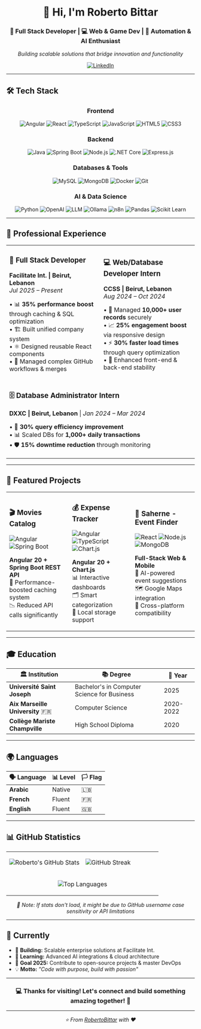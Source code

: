 # <div align="center">👋 Hi, I'm Roberto Bittar</div>

<div align="center">
  <h3>🚀 Full Stack Developer | 💻 Web & Game Dev | 🤖 Automation & AI Enthusiast</h3>
  <p>
    <em>Building scalable solutions that bridge innovation and functionality</em>
  </p>
</div>

<div align="center">
  
[![LinkedIn](https://img.shields.io/badge/LinkedIn-0077B5?style=for-the-badge&logo=linkedin&logoColor=white)](https://www.linkedin.com/in/robertobittar-83b508306/)
</div>

---

## 🛠️ Tech Stack

<div align="center">

### Frontend
![Angular](https://img.shields.io/badge/Angular-DD0031?style=for-the-badge&logo=angular&logoColor=white)
![React](https://img.shields.io/badge/React-20232A?style=for-the-badge&logo=react&logoColor=61DAFB)
![TypeScript](https://img.shields.io/badge/TypeScript-007ACC?style=for-the-badge&logo=typescript&logoColor=white)
![JavaScript](https://img.shields.io/badge/JavaScript-F7DF1E?style=for-the-badge&logo=javascript&logoColor=black)
![HTML5](https://img.shields.io/badge/HTML5-E34F26?style=for-the-badge&logo=html5&logoColor=white)
![CSS3](https://img.shields.io/badge/CSS3-1572B6?style=for-the-badge&logo=css3&logoColor=white)

### Backend
![Java](https://img.shields.io/badge/Java-ED8B00?style=for-the-badge&logo=openjdk&logoColor=white)
![Spring Boot](https://img.shields.io/badge/Spring_Boot-6DB33F?style=for-the-badge&logo=spring-boot&logoColor=white)
![Node.js](https://img.shields.io/badge/Node.js-43853D?style=for-the-badge&logo=node.js&logoColor=white)
![.NET Core](https://img.shields.io/badge/.NET_Core-5C2D91?style=for-the-badge&logo=.net&logoColor=white)
![Express.js](https://img.shields.io/badge/Express.js-404D59?style=for-the-badge&logo=express&logoColor=white)

### Databases & Tools
![MySQL](https://img.shields.io/badge/MySQL-4479A1?style=for-the-badge&logo=mysql&logoColor=white)
![MongoDB](https://img.shields.io/badge/MongoDB-4EA94B?style=for-the-badge&logo=mongodb&logoColor=white)
![Docker](https://img.shields.io/badge/Docker-2496ED?style=for-the-badge&logo=docker&logoColor=white)
![Git](https://img.shields.io/badge/Git-F05032?style=for-the-badge&logo=git&logoColor=white)

### AI & Data Science
![Python](https://img.shields.io/badge/Python-3776AB?style=for-the-badge&logo=python&logoColor=white)
![OpenAI](https://img.shields.io/badge/OpenAI-412991?style=for-the-badge&logo=openai&logoColor=white)
![LLM](https://img.shields.io/badge/LLM-FF6B6B?style=for-the-badge&logo=ai&logoColor=white)
![Ollama](https://img.shields.io/badge/Ollama-000000?style=for-the-badge&logo=llama&logoColor=white)
![n8n](https://img.shields.io/badge/n8n-EA4B71?style=for-the-badge&logo=n8n&logoColor=white)
![Pandas](https://img.shields.io/badge/Pandas-150458?style=for-the-badge&logo=pandas&logoColor=white)
![Scikit Learn](https://img.shields.io/badge/Scikit_Learn-F7931E?style=for-the-badge&logo=scikit-learn&logoColor=white)

</div>

---

## 💼 Professional Experience

<table>
<tr>
<td width="50%">

### 🚀 Full Stack Developer
**Facilitate Int. | Beirut, Lebanon**  
*Jul 2025 – Present*

• 📊 **35% performance boost** through caching & SQL optimization  
• 🏗️ Built unified company system  
• ⚛️ Designed reusable React components  
• 🔄 Managed complex GitHub workflows & merges  

</td>
<td width="50%">

### 💻 Web/Database Developer Intern
**CCSS | Beirut, Lebanon**  
*Aug 2024 – Oct 2024*

• 👥 Managed **10,000+ user records** securely  
• 📈 **25% engagement boost** via responsive design  
• ⚡ **30% faster load times** through query optimization  
• 🎯 Enhanced front-end & back-end stability  

</td>
</tr>
<tr>
<td colspan="2">

### 🗄️ Database Administrator Intern
**DXXC | Beirut, Lebanon** | *Jan 2024 – Mar 2024*

• 🔧 **30% query efficiency improvement**  
• 📊 Scaled DBs for **1,000+ daily transactions**  
• 🛡️ **15% downtime reduction** through monitoring  

</td>
</tr>
</table>

---

## 🚀 Featured Projects

<div align="center">

<table>
<tr>
<td width="33%">

### 🎬 Movies Catalog
![Angular](https://img.shields.io/badge/Angular-DD0031?style=flat-square&logo=angular&logoColor=white)
![Spring Boot](https://img.shields.io/badge/Spring_Boot-6DB33F?style=flat-square&logo=spring-boot&logoColor=white)

**Angular 20 + Spring Boot REST API**  
🚀 Performance-boosted caching system  
📉 Reduced API calls significantly  

</td>
<td width="33%">

### 💰 Expense Tracker
![Angular](https://img.shields.io/badge/Angular-DD0031?style=flat-square&logo=angular&logoColor=white)
![TypeScript](https://img.shields.io/badge/TypeScript-007ACC?style=flat-square&logo=typescript&logoColor=white)
![Chart.js](https://img.shields.io/badge/Chart.js-FF6384?style=flat-square&logo=chart.js&logoColor=white)

**Angular 20 + Chart.js**  
📊 Interactive dashboards  
🗂️ Smart categorization  
💾 Local storage support  

</td>
<td width="33%">

### 🎉 Saherne - Event Finder
![React](https://img.shields.io/badge/React-20232A?style=flat-square&logo=react&logoColor=61DAFB)
![Node.js](https://img.shields.io/badge/Node.js-43853D?style=flat-square&logo=node.js&logoColor=white)
![MongoDB](https://img.shields.io/badge/MongoDB-4EA94B?style=flat-square&logo=mongodb&logoColor=white)

**Full-Stack Web & Mobile**  
🤖 AI-powered event suggestions  
🗺️ Google Maps integration  
📱 Cross-platform compatibility  

</td>
</tr>
</table>

</div>

---

## 🎓 Education

<div align="center">

| 🏛️ Institution | 📚 Degree | 📅 Year |
|---|---|---|
| **Université Saint Joseph** | Bachelor's in Computer Science for Business | 2025 |
| **Aix Marseille University** 🇫🇷 | Computer Science | 2020-2022 |
| **Collège Mariste Champville** | High School Diploma | 2020 |

</div>

---

## 🌍 Languages

<div align="center">

| 🗣️ Language | 📊 Level | 🏳️ Flag |
|---|---|---|
| **Arabic** | Native | 🇱🇧 |
| **French** | Fluent | 🇫🇷 |
| **English** | Fluent | 🇬🇧 |

</div>

---

## 📊 GitHub Statistics

<div align="center">

<table>
<tr>
<td width="50%">

![Roberto's GitHub Stats](https://github-readme-stats.vercel.app/api?username=robertobittar&show_icons=true&theme=tokyonight&hide_border=true&count_private=true)

</td>
<td width="50%">

![GitHub Streak](https://streak-stats.demolab.com/?user=robertobittar&theme=tokyonight&hide_border=true)

</td>
</tr>
<tr>
<td colspan="2" align="center">

![Top Languages](https://github-readme-stats.vercel.app/api/top-langs/?username=robertobittar&layout=compact&theme=tokyonight&hide_border=true&langs_count=8)

</td>
</tr>
</table>

<p><em>📝 Note: If stats don't load, it might be due to GitHub username case sensitivity or API limitations</em></p>

</div>

---

## 🎯 Currently

- 🔭 **Building:** Scalable enterprise solutions at Facilitate Int.
- 🌱 **Learning:** Advanced AI integrations & cloud architecture
- 🎯 **Goal 2025:** Contribute to open-source projects & master DevOps
- 💡 **Motto:** *"Code with purpose, build with passion"*

---

<div align="center">

### 💻 Thanks for visiting! Let's connect and build something amazing together! 🚀
</div>

---

<div align="center">
  <i>⭐ From <a href="https://github.com/RobertoBittar">RobertoBittar</a> with ❤️</i>
</div>
